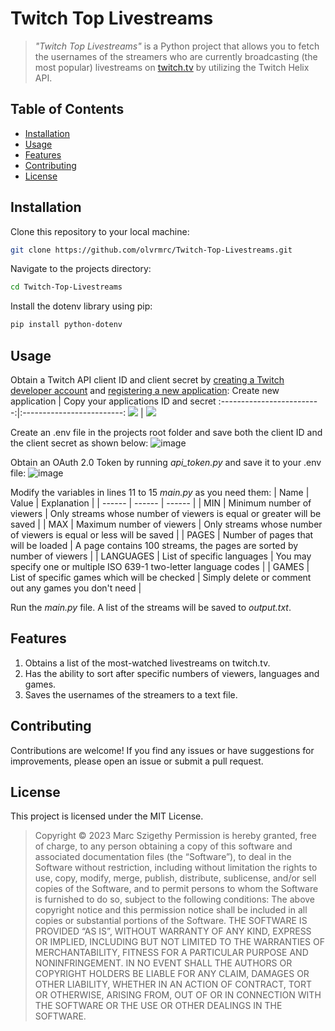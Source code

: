 # Twitch Top Livestreams

> *"Twitch Top Livestreams"* is a Python project that allows you to fetch the usernames of the streamers who are currently broadcasting (the most popular) livestreams on [twitch.tv](https://twitch.tv/) by utilizing the Twitch Helix API.

## Table of Contents
- [Installation](#Installation)
- [Usage](#Usage)
- [Features](#Features)
- [Contributing](#Contributing)
- [License](#License)

## Installation

Clone this repository to your local machine:
```sh
git clone https://github.com/olvrmrc/Twitch-Top-Livestreams.git
```

Navigate to the projects directory:
```sh
cd Twitch-Top-Livestreams
```

Install the dotenv library using pip:
```sh
pip install python-dotenv
```

## Usage

Obtain a Twitch API client ID and client secret by [creating a Twitch developer account](https://dev.twitch.tv/) and [registering a new application](https://dev.twitch.tv/console/apps/create):
Create new application             |  Copy your applications ID and secret
:-------------------------:|:-------------------------:
![](https://github.com/olvrmrc/colours/assets/89043452/014a54a1-4b32-40d8-bbc2-f09feb73adb6)  |  ![](https://github.com/olvrmrc/colours/assets/89043452/9c89a191-3e3a-44c0-9881-8952e11672b7)

Create an .env file in the projects root folder and save both the client ID and the client secret as shown below:
![image](https://github.com/olvrmrc/colours/assets/89043452/8f5c6540-2f41-4431-aa57-7b9c035d415f)

Obtain an OAuth 2.0 Token by running *api_token.py* and save it to your .env file:
![image](https://github.com/olvrmrc/colours/assets/89043452/d5b51b38-fa31-479f-bf0c-d5f731c993d2)

Modify the variables in lines 11 to 15 *main.py* as you need them:
| Name | Value | Explanation |
| ------ | ------ | ------ |
| MIN | Minimum number of viewers | Only streams whose number of viewers is equal or greater will be saved |
| MAX | Maximum number of viewers | Only streams whose number of viewers is equal or less will be saved |
| PAGES | Number of pages that will be loaded | A page contains 100 streams, the pages are sorted by number of viewers |
| LANGUAGES | List of specific languages | You may specify one or multiple ISO 639-1 two-letter language codes |
| GAMES | List of specific games which will be checked | Simply delete or comment out any games you don't need |

Run the *main.py* file. A list of the streams will be saved to *output.txt*.

## Features

1. Obtains a list of the most-watched livestreams on twitch.tv.
2. Has the ability to sort after specific numbers of viewers, languages and games.
3. Saves the usernames of the streamers to a text file.

## Contributing

Contributions are welcome! If you find any issues or have suggestions for improvements, please open an issue or submit a pull request.

## License

This project is licensed under the MIT License.

>Copyright © 2023 Marc Szigethy
Permission is hereby granted, free of charge, to any person obtaining a copy of this software and associated documentation files (the “Software”), to deal in the Software without restriction, including without limitation the rights to use, copy, modify, merge, publish, distribute, sublicense, and/or sell copies of the Software, and to permit persons to whom the Software is furnished to do so, subject to the following conditions:
The above copyright notice and this permission notice shall be included in all copies or substantial portions of the Software.
THE SOFTWARE IS PROVIDED “AS IS”, WITHOUT WARRANTY OF ANY KIND, EXPRESS OR IMPLIED, INCLUDING BUT NOT LIMITED TO THE WARRANTIES OF MERCHANTABILITY, FITNESS FOR A PARTICULAR PURPOSE AND NONINFRINGEMENT. IN NO EVENT SHALL THE AUTHORS OR COPYRIGHT HOLDERS BE LIABLE FOR ANY CLAIM, DAMAGES OR OTHER LIABILITY, WHETHER IN AN ACTION OF CONTRACT, TORT OR OTHERWISE, ARISING FROM, OUT OF OR IN CONNECTION WITH THE SOFTWARE OR THE USE OR OTHER DEALINGS IN THE SOFTWARE.